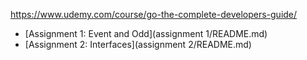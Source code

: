 https://www.udemy.com/course/go-the-complete-developers-guide/

* [Assignment 1: Event and Odd](assignment 1/README.md)
* [Assignment 2: Interfaces](assignment 2/README.md)
